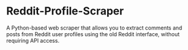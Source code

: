 # Reddit-Profile-Scraper
A Python-based web scraper that allows you to extract comments and posts from Reddit user profiles using the old Reddit interface, without requiring API access.
